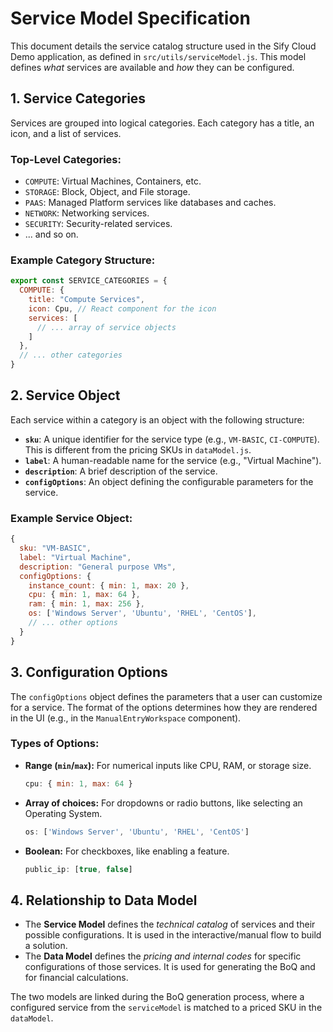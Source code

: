 # Service Model Specification

This document details the service catalog structure used in the Sify Cloud Demo application, as defined in `src/utils/serviceModel.js`. This model defines *what* services are available and *how* they can be configured.

## 1. Service Categories

Services are grouped into logical categories. Each category has a title, an icon, and a list of services.

### Top-Level Categories:
- `COMPUTE`: Virtual Machines, Containers, etc.
- `STORAGE`: Block, Object, and File storage.
- `PAAS`: Managed Platform services like databases and caches.
- `NETWORK`: Networking services.
- `SECURITY`: Security-related services.
- ... and so on.

### Example Category Structure:
```javascript
export const SERVICE_CATEGORIES = {
  COMPUTE: {
    title: "Compute Services",
    icon: Cpu, // React component for the icon
    services: [
      // ... array of service objects
    ]
  },
  // ... other categories
}
```

## 2. Service Object

Each service within a category is an object with the following structure:

- **`sku`**: A unique identifier for the service type (e.g., `VM-BASIC`, `CI-COMPUTE`). This is different from the pricing SKUs in `dataModel.js`.
- **`label`**: A human-readable name for the service (e.g., "Virtual Machine").
- **`description`**: A brief description of the service.
- **`configOptions`**: An object defining the configurable parameters for the service.

### Example Service Object:
```javascript
{ 
  sku: "VM-BASIC", 
  label: "Virtual Machine", 
  description: "General purpose VMs",
  configOptions: {
    instance_count: { min: 1, max: 20 },
    cpu: { min: 1, max: 64 },
    ram: { min: 1, max: 256 },
    os: ['Windows Server', 'Ubuntu', 'RHEL', 'CentOS'],
    // ... other options
  }
}
```

## 3. Configuration Options

The `configOptions` object defines the parameters that a user can customize for a service. The format of the options determines how they are rendered in the UI (e.g., in the `ManualEntryWorkspace` component).

### Types of Options:
- **Range (`min`/`max`):** For numerical inputs like CPU, RAM, or storage size.
  ```javascript
  cpu: { min: 1, max: 64 }
  ```
- **Array of choices:** For dropdowns or radio buttons, like selecting an Operating System.
  ```javascript
  os: ['Windows Server', 'Ubuntu', 'RHEL', 'CentOS']
  ```
- **Boolean:** For checkboxes, like enabling a feature.
  ```javascript
  public_ip: [true, false]
  ```

## 4. Relationship to Data Model

- The **Service Model** defines the *technical catalog* of services and their possible configurations. It is used in the interactive/manual flow to build a solution.
- The **Data Model** defines the *pricing and internal codes* for specific configurations of those services. It is used for generating the BoQ and for financial calculations.

The two models are linked during the BoQ generation process, where a configured service from the `serviceModel` is matched to a priced SKU in the `dataModel`. 